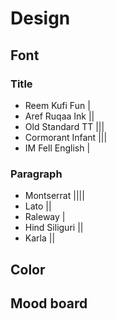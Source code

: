 # Design

## Font 

### Title 

- Reem Kufi Fun |
- Aref Ruqaa Ink ||
- Old Standard TT |||
- Cormorant Infant |||
- IM Fell English |


### Paragraph 

- Montserrat ||||
- Lato ||
- Raleway |
- Hind Siliguri ||
- Karla ||

## Color

## Mood board

